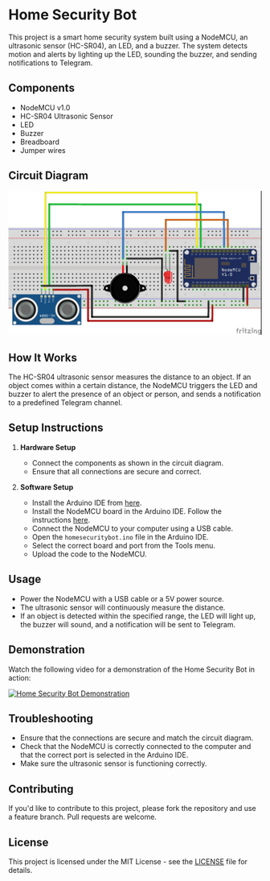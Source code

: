 # Home Security Bot

This project is a smart home security system built using a NodeMCU, an ultrasonic sensor (HC-SR04), an LED, and a buzzer. The system detects motion and alerts by lighting up the LED, sounding the buzzer, and sending notifications to Telegram.

## Components

- NodeMCU v1.0
- HC-SR04 Ultrasonic Sensor
- LED
- Buzzer
- Breadboard
- Jumper wires

## Circuit Diagram

![Circuit Diagram](circuit_diagram.jpg)

## How It Works

The HC-SR04 ultrasonic sensor measures the distance to an object. If an object comes within a certain distance, the NodeMCU triggers the LED and buzzer to alert the presence of an object or person, and sends a notification to a predefined Telegram channel.

## Setup Instructions

1. **Hardware Setup**
    - Connect the components as shown in the circuit diagram.
    - Ensure that all connections are secure and correct.

2. **Software Setup**
    - Install the Arduino IDE from [here](https://www.arduino.cc/en/Main/Software).
    - Install the NodeMCU board in the Arduino IDE. Follow the instructions [here](https://arduino-esp8266.readthedocs.io/en/latest/installing.html).
    - Connect the NodeMCU to your computer using a USB cable.
    - Open the `homesecuritybot.ino` file in the Arduino IDE.
    - Select the correct board and port from the Tools menu.
    - Upload the code to the NodeMCU.

## Usage

- Power the NodeMCU with a USB cable or a 5V power source.
- The ultrasonic sensor will continuously measure the distance.
- If an object is detected within the specified range, the LED will light up, the buzzer will sound, and a notification will be sent to Telegram.

## Demonstration

Watch the following video for a demonstration of the Home Security Bot in action:

[![Home Security Bot Demonstration](https://img.youtube.com/vi/_iyvJMkf_yY/0.jpg)](https://youtu.be/_iyvJMkf_yY)

## Troubleshooting

- Ensure that the connections are secure and match the circuit diagram.
- Check that the NodeMCU is correctly connected to the computer and that the correct port is selected in the Arduino IDE.
- Make sure the ultrasonic sensor is functioning correctly.

## Contributing

If you'd like to contribute to this project, please fork the repository and use a feature branch. Pull requests are welcome.

## License

This project is licensed under the MIT License - see the [LICENSE](LICENSE) file for details.

